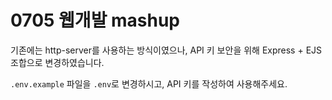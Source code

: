 # 0705 웹개발 mashup

기존에는 http-server를 사용하는 방식이였으나, API 키 보안을 위해 Express + EJS 조합으로 변경하였습니다.

`.env.example` 파일을 `.env`로 변경하시고, API 키를 작성하여 사용해주세요.
